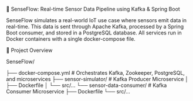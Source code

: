 📘 SenseFlow: Real-time Sensor Data Pipeline using Kafka & Spring Boot

SenseFlow simulates a real-world IoT use case where sensors emit data in real-time. This data is sent through Apache Kafka, processed by a Spring Boot consumer, and stored in a PostgreSQL database. All services run in Docker containers with a single docker-compose file.


🚀 Project Overview

SenseFlow/

├── docker-compose.yml         # Orchestrates Kafka, Zookeeper, PostgreSQL, and microservices
├── sensor-simulator/          # Kafka Producer Microservice
│   ├── Dockerfile
│   └── src/...
└── sensor-data-consumer/      # Kafka Consumer Microservice
    ├── Dockerfile
    └── src/...
